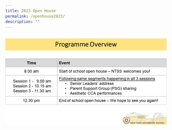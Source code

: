 ```yaml
---
title: 2023 Open House
permalink: /openhouse2023/
description: ""
---
```

![](/images/Open%20House/2023%20open%20house%20programme%20overview.png)